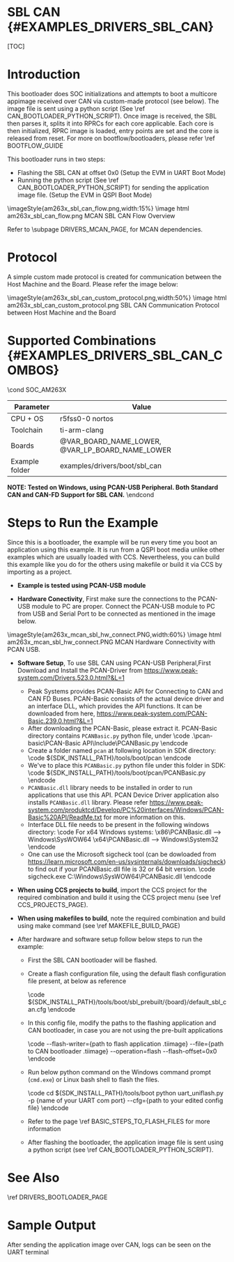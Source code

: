 # SBL CAN {#EXAMPLES_DRIVERS_SBL_CAN}

[TOC]

# Introduction

This bootloader does SOC initializations and attempts to boot a multicore appimage received over CAN via custom-made protocol (see below). The image file is sent using a python script (See \ref CAN_BOOTLOADER_PYTHON_SCRIPT). Once image is received, the SBL then parses it, splits it into RPRCs for each core applicable. Each core is then initialized, RPRC image is loaded, entry points are set and the core is released from reset. For more on bootflow/bootloaders, please refer \ref BOOTFLOW_GUIDE

This bootloader runs in two steps:
- Flashing the SBL CAN at offset 0x0 (Setup the EVM in UART Boot Mode)
- Running the python script (See \ref CAN_BOOTLOADER_PYTHON_SCRIPT) for sending the application image file. (Setup the EVM in QSPI Boot Mode)

\imageStyle{am263x_sbl_can_flow.png,width:15%}
\image html am263x_sbl_can_flow.png MCAN SBL CAN Flow Overview

Refer to \subpage DRIVERS_MCAN_PAGE, for MCAN dependencies.

# Protocol
A simple custom made protocol is created for communication between the Host Machine and the Board. Please refer the image below:

\imageStyle{am263x_sbl_can_custom_protocol.png,width:50%}
\image html am263x_sbl_can_custom_protocol.png SBL CAN Communication Protocol between Host Machine and the Board

# Supported Combinations {#EXAMPLES_DRIVERS_SBL_CAN_COMBOS}

\cond SOC_AM263X

 Parameter      | Value
 ---------------|-----------
 CPU + OS       | r5fss0-0 nortos
 Toolchain      | ti-arm-clang
 Boards         | @VAR_BOARD_NAME_LOWER, @VAR_LP_BOARD_NAME_LOWER
 Example folder | examples/drivers/boot/sbl_can

**NOTE: Tested on Windows, using PCAN-USB Peripheral. Both Standard CAN and CAN-FD Support for SBL CAN.**
\endcond

# Steps to Run the Example

 Since this is a bootloader, the example will be run every time you boot an application using this example. It is run from a QSPI boot media unlike other examples which are usually loaded with CCS. Nevertheless, you can build this example like you do for the others using makefile or build it via CCS by importing as a project.

 - **Example is tested using PCAN-USB module**

 - **Hardware Conectivity**, First make sure the connections to the PCAN-USB module to PC are proper. Connect the PCAN-USB module to PC from USB and Serial Port to be connected as mentioned in the image below.

\imageStyle{am263x_mcan_sbl_hw_connect.PNG,width:60%}
\image html am263x_mcan_sbl_hw_connect.PNG MCAN Hardware Connectivity with PCAN USB.

- **Software Setup**, To use SBL CAN using PCAN-USB Peripheral,First Download and Install the PCAN-Driver from
https://www.peak-system.com/Drivers.523.0.html?&L=1
    - Peak Systems provides PCAN-Basic API for Connecting to CAN and CAN FD Buses. PCAN-Basic       consists of the actual device driver and an interface DLL, which provides the API functions.
    It can be downloaded from here, https://www.peak-system.com/PCAN-Basic.239.0.html?&L=1
    - After downloading the PCAN-Basic, please extract it. PCAN-Basic directory contains `PCANBasic.py` python file, under
    \code
    .\pcan-basic\PCAN-Basic API\Include\PCANBasic.py
    \endcode
    - Create a folder named `pcan` at following location in SDK directory:
    \code
    ${SDK_INSTALL_PATH}/tools/boot/pcan
    \endcode
    - We've to place this `PCANBasic.py` python file under this folder in SDK:
    \code
    ${SDK_INSTALL_PATH}/tools/boot/pcan/PCANBasic.py
    \endcode
    - `PCANBasic.dll` library needs to be installed in order
    to run applications that use this API. PCAN Device Driver application also installs `PCANBasic.dll` library. Please refer https://www.peak-system.com/produktcd/Develop/PC%20interfaces/Windows/PCAN-Basic%20API/ReadMe.txt for more information on this.
    - Interface DLL file needs to be present in the following windows directory:
    \code
        For x64 Windows systems:
      \x86\PCANBasic.dll --> Windows\SysWOW64
      \x64\PCANBasic.dll --> Windows\System32
    \endcode
    - One can use the Microsoft sigcheck tool (can be dowloaded from https://learn.microsoft.com/en-us/sysinternals/downloads/sigcheck) to find out if your PCANBasic.dll file is 32 or 64 bit version.
    \code
        sigcheck.exe C:\Windows\SysWOW64\PCANBasic.dll
    \endcode

- **When using CCS projects to build**, import the CCS project for the required combination and build it using the CCS project menu (see \ref CCS_PROJECTS_PAGE).

- **When using makefiles to build**, note the required combination and build using
  make command (see \ref MAKEFILE_BUILD_PAGE)

- After hardware and software setup follow below steps to run the example:
    - First the SBL CAN bootloader will be flashed.
    - Create a flash configuration file, using the default flash configuration file present, at below as reference

        \code ${SDK_INSTALL_PATH}/tools/boot/sbl_prebuilt/{board}/default_sbl_can.cfg \endcode

    - In this config file, modify the paths to the flashing application and CAN bootloader, in case you are not using the pre-built applications

        \code
        --flash-writer={path to flash application .tiimage}
        --file={path to CAN bootloader .tiimage} --operation=flash --flash-offset=0x0
        \endcode

    - Run below python command on the Windows command prompt (`cmd.exe`) or Linux bash shell to flash the files.

        \code
        cd ${SDK_INSTALL_PATH}/tools/boot
        python uart_uniflash.py -p {name of your UART com port} --cfg={path to your edited config file}
        \endcode

    - Refer to the page \ref BASIC_STEPS_TO_FLASH_FILES for more information

    - After flashing the bootloader, the application image file is sent using a python script (see \ref CAN_BOOTLOADER_PYTHON_SCRIPT).


# See Also

\ref DRIVERS_BOOTLOADER_PAGE

# Sample Output

After sending the application image over CAN, logs can be seen on the UART terminal